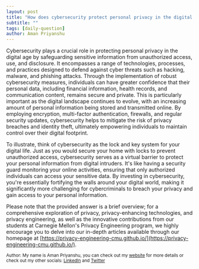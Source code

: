 ```yaml
---
layout: post
title: "How does cybersecurity protect personal privacy in the digital age?"
subtitle: ""
tags: [daily-question]
author: Aman Priyanshu
---
```


Cybersecurity plays a crucial role in protecting personal privacy in the digital age by safeguarding sensitive information from unauthorized access, use, and disclosure. It encompasses a range of technologies, processes, and practices designed to defend against cyber threats such as hacking, malware, and phishing attacks. Through the implementation of robust cybersecurity measures, individuals can have greater confidence that their personal data, including financial information, health records, and communication content, remains secure and private. This is particularly important as the digital landscape continues to evolve, with an increasing amount of personal information being stored and transmitted online. By employing encryption, multi-factor authentication, firewalls, and regular security updates, cybersecurity helps to mitigate the risk of privacy breaches and identity theft, ultimately empowering individuals to maintain control over their digital footprint.

To illustrate, think of cybersecurity as the lock and key system for your digital life. Just as you would secure your home with locks to prevent unauthorized access, cybersecurity serves as a virtual barrier to protect your personal information from digital intruders. It's like having a security guard monitoring your online activities, ensuring that only authorized individuals can access your sensitive data. By investing in cybersecurity, you're essentially fortifying the walls around your digital world, making it significantly more challenging for cybercriminals to breach your privacy and gain access to your personal information.

Please note that the provided answer is a brief overview; for a comprehensive exploration of privacy, privacy-enhancing technologies, and privacy engineering, as well as the innovative contributions from our students at Carnegie Mellon's Privacy Engineering program, we highly encourage you to delve into our in-depth articles available through our homepage at [https://privacy-engineering-cmu.github.io/](https://privacy-engineering-cmu.github.io/).

<small>Author: My name is Aman Priyanshu, you can check out my [website](https://amanpriyanshu.github.io/) for more details or check out my other socials: [LinkedIn](https://www.linkedin.com/in/aman-priyanshu/) and [Twitter](https://twitter.com/AmanPriyanshu6)</small>
